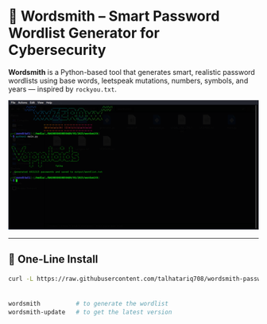 # 🔐 Wordsmith – Smart Password Wordlist Generator for Cybersecurity

**Wordsmith** is a Python-based tool that generates smart, realistic password wordlists using base words, leetspeak mutations, numbers, symbols, and years — inspired by `rockyou.txt`.

![Screenshot](screenshot.png)

---

## 🚀 One-Line Install

```bash
curl -L https://raw.githubusercontent.com/talhatariq708/wordsmith-password-generator/main/install.sh | bash


wordsmith          # to generate the wordlist
wordsmith-update   # to get the latest version
